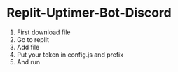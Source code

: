 # Replit-Uptimer-Bot-Discord
1. First download file
2. Go to replit
3. Add file
4. Put your token in config.js and prefix
5. And run
